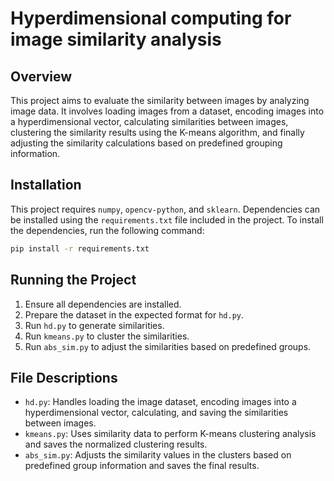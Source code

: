 # Hyperdimensional computing for image similarity analysis

## Overview
This project aims to evaluate the similarity between images by analyzing image data. It involves loading images from a dataset, encoding images into a hyperdimensional vector, calculating similarities between images, clustering the similarity results using the K-means algorithm, and finally adjusting the similarity calculations based on predefined grouping information.

## Installation
This project requires `numpy`, `opencv-python`, and `sklearn`. Dependencies can be installed using the `requirements.txt` file included in the project. To install the dependencies, run the following command:

```bash
pip install -r requirements.txt
```

## Running the Project

1. Ensure all dependencies are installed.
2. Prepare the dataset in the expected format for `hd.py`.
3. Run `hd.py` to generate similarities.
4. Run `kmeans.py` to cluster the similarities.
5. Run `abs_sim.py` to adjust the similarities based on predefined groups.

## File Descriptions
- `hd.py`: Handles loading the image dataset, encoding images into a hyperdimensional vector, calculating, and saving the similarities between images.
- `kmeans.py`: Uses similarity data to perform K-means clustering analysis and saves the normalized clustering results.
- `abs_sim.py`: Adjusts the similarity values in the clusters based on predefined group information and saves the final results.
